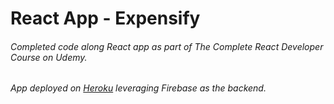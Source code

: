 # React App - Expensify

###### Completed code along React app as part of The Complete React Developer Course on Udemy. 
###### App deployed on [Heroku](https://test-react-app-expensify.herokuapp.com/) leveraging Firebase as the backend.

